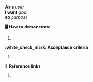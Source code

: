**As a** _user_
<br>**I want** _goal_
<br>**so** _purpose_

**:desktop_computer: How to demonstrate**

1.

**:white\_check\_mark: Acceptance criteria**

1. 

**:link: Reference links**

1.
